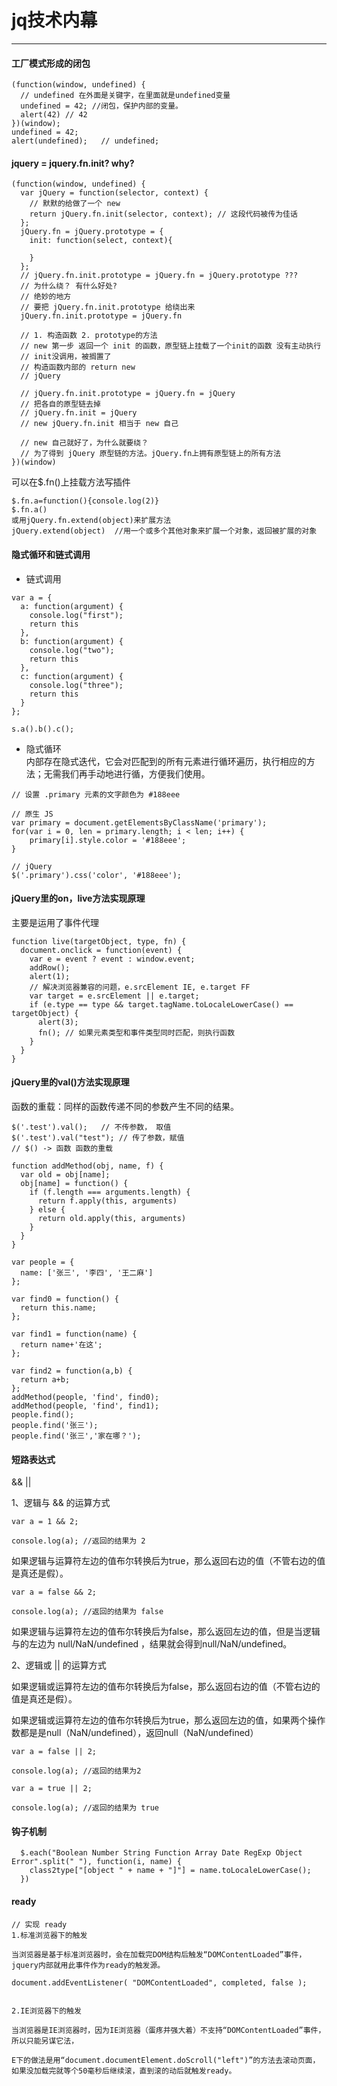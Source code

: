# jq技术内幕
---
#### 工厂模式形成的闭包
```
(function(window, undefined) {
  // undefined 在外面是关键字，在里面就是undefined变量
  undefined = 42; //闭包，保护内部的变量。
  alert(42)	// 42
})(window);
undefined = 42;
alert(undefined);	// undefined;
```




#### jquery = jquery.fn.init?    why?
```
(function(window, undefined) {
  var jQuery = function(selector, context) {
    // 默默的给做了一个 new
    return jQuery.fn.init(selector, context); // 这段代码被传为佳话
  };
  jQuery.fn = jQuery.prototype = {
    init: function(select, context){
      
    }
  };
  // jQuery.fn.init.prototype = jQuery.fn = jQuery.prototype ???
  // 为什么绕？ 有什么好处?
  // 绝妙的地方
  // 要把 jQuery.fn.init.prototype 给绕出来
  jQuery.fn.init.prototype = jQuery.fn
  
  // 1. 构造函数 2. prototype的方法
  // new 第一步 返回一个 init 的函数，原型链上挂载了一个init的函数 没有主动执行
  // init没调用，被搁置了
  // 构造函数内部的 return new
  // jQuery
  
  // jQuery.fn.init.prototype = jQuery.fn = jQuery
  // 把各自的原型链去掉
  // jQuery.fn.init = jQuery
  // new jQuery.fn.init 相当于 new 自己
  
  // new 自己就好了，为什么就要绕？
  // 为了得到 jQuery 原型链的方法。jQuery.fn上拥有原型链上的所有方法
})(window)
```

可以在$.fn()上挂载方法写插件
```
$.fn.a=function(){console.log(2)}
$.fn.a()
或用jQuery.fn.extend(object)来扩展方法
jQuery.extend(object)  //用一个或多个其他对象来扩展一个对象，返回被扩展的对象
```
#### 隐式循环和链式调用
- 链式调用
```
var a = {
  a: function(argument) {
    console.log("first");
    return this
  },
  b: function(argument) {
    console.log("two");
    return this
  },
  c: function(argument) {
    console.log("three");
    return this
  }
};

s.a().b().c();
```
- 隐式循环  
内部存在隐式迭代，它会对匹配到的所有元素进行循环遍历，执行相应的方法；无需我们再手动地进行循，方便我们使用。
```
// 设置 .primary 元素的文字颜色为 #188eee
 
// 原生 JS
var primary = document.getElementsByClassName('primary');
for(var i = 0, len = primary.length; i < len; i++) {
    primary[i].style.color = '#188eee';
}
 
// jQuery
$('.primary').css('color', '#188eee');
```
#### jQuery里的on，live方法实现原理

主要是运用了事件代理
```
function live(targetObject, type, fn) {
  document.onclick = function(event) {
    var e = event ? event : window.event;
    addRow();
    alert(1);
    // 解决浏览器兼容的问题，e.srcElement IE, e.target FF
    var target = e.srcElement || e.target;
    if (e.type == type && target.tagName.toLocaleLowerCase() == targetObject) {
      alert(3);
      fn();	// 如果元素类型和事件类型同时匹配，则执行函数
    }
  }
}
```
#### jQuery里的val()方法实现原理
函数的重载：同样的函数传递不同的参数产生不同的结果。
```
$('.test').val();	// 不传参数， 取值
$('.test').val("test");	// 传了参数，赋值
// $() -> 函数 函数的重载

```
```
function addMethod(obj, name, f) {
  var old = obj[name];
  obj[name] = function() {
    if (f.length === arguments.length) {
      return f.apply(this, arguments)
    } else {
      return old.apply(this, arguments)
    }
  }
}

var people = {
  name: ['张三', '李四', '王二麻']
};

var find0 = function() {
  return this.name;
};

var find1 = function(name) {
  return name+'在这';
};

var find2 = function(a,b) {
  return a+b;
};
addMethod(people, 'find', find0);
addMethod(people, 'find', find1);
people.find();
people.find('张三');
people.find('张三','家在哪？');
```

#### 短路表达式
&& ||

1、逻辑与 && 的运算方式
```
var a = 1 && 2;

console.log(a); //返回的结果为 2
```
如果逻辑与运算符左边的值布尔转换后为true，那么返回右边的值（不管右边的值是真还是假）。

```
var a = false && 2;

console.log(a); //返回的结果为 false
```
如果逻辑与运算符左边的值布尔转换后为false，那么返回左边的值，但是当逻辑与的左边为 null/NaN/undefined ，结果就会得到null/NaN/undefined。

2、逻辑或 || 的运算方式

如果逻辑或运算符左边的值布尔转换后为false，那么返回右边的值（不管右边的值是真还是假）。

如果逻辑或运算符左边的值布尔转换后为true，那么返回左边的值，如果两个操作数都是是null（NaN/undefined），返回null（NaN/undefined）
```
var a = false || 2;

console.log(a); //返回的结果为2

var a = true || 2;

console.log(a); //返回的结果为 true
```
#### 钩子机制
```
  $.each("Boolean Number String Function Array Date RegExp Object Error".split(" "), function(i, name) {
    class2type["[object " + name + "]"] = name.toLocaleLowerCase();
  })
```
#### ready
```
// 实现 ready
1.标准浏览器下的触发 

当浏览器是基于标准浏览器时，会在加载完DOM结构后触发“DOMContentLoaded”事件，jquery内部就用此事件作为ready的触发源。

document.addEventListener( "DOMContentLoaded", completed, false );


2.IE浏览器下的触发

当浏览器是IE浏览器时，因为IE浏览器（蛋疼并强大着）不支持“DOMContentLoaded”事件，所以只能另谋它法，

E下的做法是用“document.documentElement.doScroll("left")”的方法去滚动页面，如果没加载完就等个50毫秒后继续滚，直到滚的动后就触发ready。
```